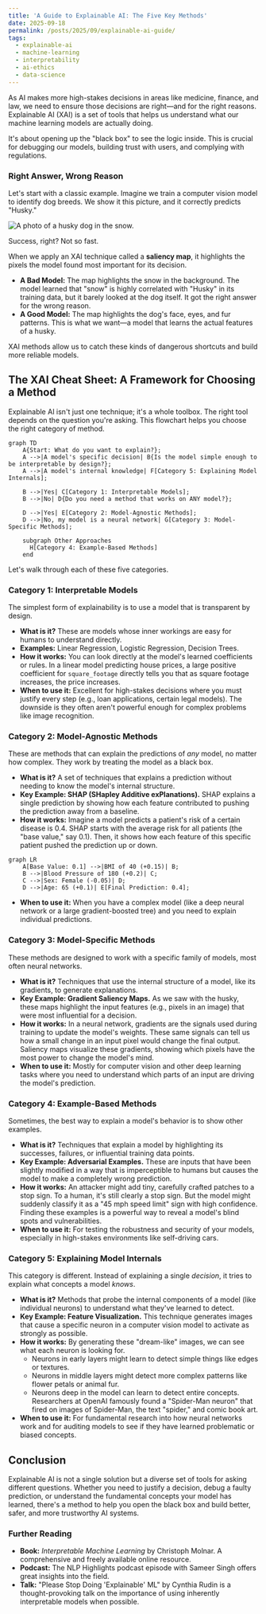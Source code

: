 ```yaml
---
title: 'A Guide to Explainable AI: The Five Key Methods'
date: 2025-09-18
permalink: /posts/2025/09/explainable-ai-guide/
tags:
  - explainable-ai
  - machine-learning
  - interpretability
  - ai-ethics
  - data-science
---
```


As AI makes more high-stakes decisions in areas like medicine, finance, and law, we need to ensure those decisions are right—and for the right reasons. Explainable AI (XAI) is a set of tools that helps us understand what our machine learning models are actually doing.

It's about opening up the "black box" to see the logic inside. This is crucial for debugging our models, building trust with users, and complying with regulations.

### Right Answer, Wrong Reason
Let's start with a classic example. Imagine we train a computer vision model to identify dog breeds. We show it this picture, and it correctly predicts "Husky."

![A photo of a husky dog in the snow.](https://storage.googleapis.com/e-object-409003.firebasestorage.app/ml-ai-interview-guide-2025-g01l1k1u.jpg)

Success, right? Not so fast.

When we apply an XAI technique called a **saliency map**, it highlights the pixels the model found most important for its decision.
-   **A Bad Model:** The map highlights the snow in the background. The model learned that "snow" is highly correlated with "Husky" in its training data, but it barely looked at the dog itself. It got the right answer for the wrong reason.
-   **A Good Model:** The map highlights the dog's face, eyes, and fur patterns. This is what we want—a model that learns the actual features of a husky.

XAI methods allow us to catch these kinds of dangerous shortcuts and build more reliable models.

## The XAI Cheat Sheet: A Framework for Choosing a Method
Explainable AI isn't just one technique; it's a whole toolbox. The right tool depends on the question you're asking. This flowchart helps you choose the right category of method.

```mermaid
graph TD
    A{Start: What do you want to explain?};
    A -->|A model's specific decision| B{Is the model simple enough to be interpretable by design?};
    A -->|A model's internal knowledge| F[Category 5: Explaining Model Internals];

    B -->|Yes| C[Category 1: Interpretable Models];
    B -->|No| D{Do you need a method that works on ANY model?};

    D -->|Yes| E[Category 2: Model-Agnostic Methods];
    D -->|No, my model is a neural network| G[Category 3: Model-Specific Methods];
    
    subgraph Other Approaches
      H[Category 4: Example-Based Methods]
    end
```

Let's walk through each of these five categories.

### Category 1: Interpretable Models
The simplest form of explainability is to use a model that is transparent by design.
-   **What is it?** These are models whose inner workings are easy for humans to understand directly.
-   **Examples:** Linear Regression, Logistic Regression, Decision Trees.
-   **How it works:** You can look directly at the model's learned coefficients or rules. In a linear model predicting house prices, a large positive coefficient for `square_footage` directly tells you that as square footage increases, the price increases.
-   **When to use it:** Excellent for high-stakes decisions where you must justify every step (e.g., loan applications, certain legal models). The downside is they often aren't powerful enough for complex problems like image recognition.

### Category 2: Model-Agnostic Methods
These are methods that can explain the predictions of *any* model, no matter how complex. They work by treating the model as a black box.
-   **What is it?** A set of techniques that explains a prediction without needing to know the model's internal structure.
-   **Key Example: SHAP (SHapley Additive exPlanations).** SHAP explains a single prediction by showing how each feature contributed to pushing the prediction away from a baseline.
-   **How it works:** Imagine a model predicts a patient's risk of a certain disease is 0.4. SHAP starts with the average risk for all patients (the "base value," say 0.1). Then, it shows how each feature of this specific patient pushed the prediction up or down.

```mermaid
graph LR
    A[Base Value: 0.1] -->|BMI of 40 (+0.15)| B;
    B -->|Blood Pressure of 180 (+0.2)| C;
    C -->|Sex: Female (-0.05)| D;
    D -->|Age: 65 (+0.1)| E[Final Prediction: 0.4];
```
-   **When to use it:** When you have a complex model (like a deep neural network or a large gradient-boosted tree) and you need to explain individual predictions.

### Category 3: Model-Specific Methods
These methods are designed to work with a specific family of models, most often neural networks.
-   **What is it?** Techniques that use the internal structure of a model, like its gradients, to generate explanations.
-   **Key Example: Gradient Saliency Maps.** As we saw with the husky, these maps highlight the input features (e.g., pixels in an image) that were most influential for a decision.
-   **How it works:** In a neural network, gradients are the signals used during training to update the model's weights. These same signals can tell us how a small change in an input pixel would change the final output. Saliency maps visualize these gradients, showing which pixels have the most power to change the model's mind.
-   **When to use it:** Mostly for computer vision and other deep learning tasks where you need to understand which parts of an input are driving the model's prediction.

### Category 4: Example-Based Methods
Sometimes, the best way to explain a model's behavior is to show other examples.
-   **What is it?** Techniques that explain a model by highlighting its successes, failures, or influential training data points.
-   **Key Example: Adversarial Examples.** These are inputs that have been slightly modified in a way that is imperceptible to humans but causes the model to make a completely wrong prediction.
-   **How it works:** An attacker might add tiny, carefully crafted patches to a stop sign. To a human, it's still clearly a stop sign. But the model might suddenly classify it as a "45 mph speed limit" sign with high confidence. Finding these examples is a powerful way to reveal a model's blind spots and vulnerabilities.
-   **When to use it:** For testing the robustness and security of your models, especially in high-stakes environments like self-driving cars.

### Category 5: Explaining Model Internals
This category is different. Instead of explaining a single *decision*, it tries to explain what concepts a model *knows*.
-   **What is it?** Methods that probe the internal components of a model (like individual neurons) to understand what they've learned to detect.
-   **Key Example: Feature Visualization.** This technique generates images that cause a specific neuron in a computer vision model to activate as strongly as possible.
-   **How it works:** By generating these "dream-like" images, we can see what each neuron is looking for.
    -   Neurons in early layers might learn to detect simple things like edges or textures.
    -   Neurons in middle layers might detect more complex patterns like flower petals or animal fur.
    -   Neurons deep in the model can learn to detect entire concepts. Researchers at OpenAI famously found a "Spider-Man neuron" that fired on images of Spider-Man, the text "spider," and comic book art.
-   **When to use it:** For fundamental research into how neural networks work and for auditing models to see if they have learned problematic or biased concepts.

## Conclusion
Explainable AI is not a single solution but a diverse set of tools for asking different questions. Whether you need to justify a decision, debug a faulty prediction, or understand the fundamental concepts your model has learned, there's a method to help you open the black box and build better, safer, and more trustworthy AI systems.

### Further Reading
-   **Book:** *Interpretable Machine Learning* by Christoph Molnar. A comprehensive and freely available online resource.
-   **Podcast:** The NLP Highlights podcast episode with Sameer Singh offers great insights into the field.
-   **Talk:** "Please Stop Doing 'Explainable' ML" by Cynthia Rudin is a thought-provoking talk on the importance of using inherently interpretable models when possible.
